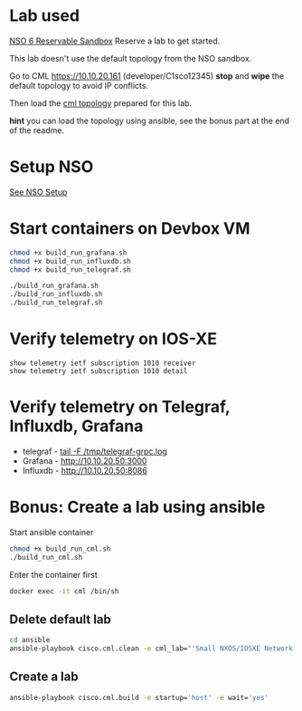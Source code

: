 # Lab used

[NSO 6 Reservable Sandbox](https://developer.cisco.com/site/sandbox/) Reserve a lab to get started.

This lab doesn't use the default topology from the NSO sandbox.

Go to CML <https://10.10.20.161> (developer/C1sco12345) **stop** and **wipe** the default topology to avoid IP conflicts.

Then load the [cml topology](ansible/cml_lab/topology.yaml) prepared for this lab.

**hint** you can load the topology using ansible, see the bonus part at the end of the readme.

# Setup NSO

[See NSO Setup](nso/README.md)

# Start containers on Devbox VM

```bash
chmod +x build_run_grafana.sh
chmod +x build_run_influxdb.sh
chmod +x build_run_telegraf.sh

./build_run_grafana.sh
./build_run_influxdb.sh
./build_run_telegraf.sh
```

# Verify telemetry on IOS-XE

```
show telemetry ietf subscription 1010 receiver
show telemetry ietf subscription 1010 detail
```

# Verify telemetry on Telegraf, Influxdb, Grafana

- telegraf - [tail -F /tmp/telegraf-grpc.log](telegraf/dockerfile#30)
- Grafana - <http://10.10.20.50:3000>
- Influxdb - <http://10.10.20.50:8086>

# Bonus: Create a lab using ansible

Start ansible container

```bash
chmod +x build_run_cml.sh
./build_run_cml.sh
```

Enter the container first

```bash
docker exec -it cml /bin/sh
```

## Delete default lab

```bash
cd ansible
ansible-playbook cisco.cml.clean -e cml_lab="'Small NXOS/IOSXE Network'"

```

## Create a lab

```bash
ansible-playbook cisco.cml.build -e startup='host' -e wait='yes'
```
